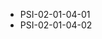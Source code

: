 <!--
    ATTENTION: This file was generated via gradle!
               Do NOT manually edit this file! Any such changes will be overwritten!
-->
* PSI-02-01-04-01
* PSI-02-01-04-02
